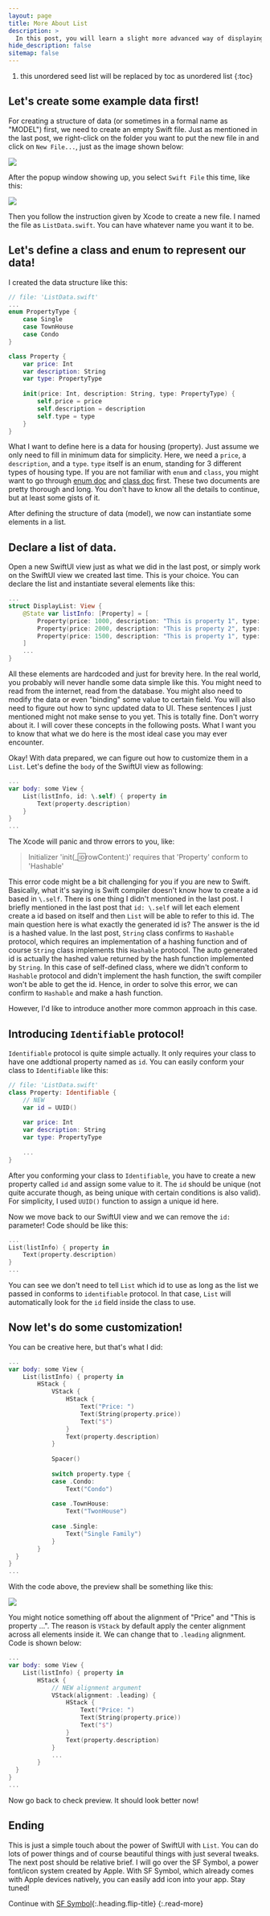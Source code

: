```yaml
---
layout: page
title: More About List
description: >
  In this post, you will learn a slight more advanced way of displaying and customizing the `List`.
hide_description: false
sitemap: false
---
```


1. this unordered seed list will be replaced by toc as unordered list
{:toc}

## Let's create some example data first!

For creating a structure of data (or sometimes in a formal name as "MODEL") first, we need to create an empty Swift file. Just as mentioned in the last post, we right-click on the folder you want to put the new file in and click on `New File...`, just as the image shown below:

![](../assets/img/intro/5/1.png)

After the popup window showing up, you select `Swift File` this time, like this:

![](../assets/img/intro/6/1.png)

Then you follow the instruction given by Xcode to create a new file. I named the file as `ListData.swift`. You can have whatever name you want it to be.

## Let's define a class and enum to represent our data!

I created the data structure like this:

``` swift
// file: 'ListData.swift'
...
enum PropertyType {
    case Single
    case TownHouse
    case Condo
}

class Property {
    var price: Int
    var description: String
    var type: PropertyType
    
    init(price: Int, description: String, type: PropertyType) {
        self.price = price
        self.description = description
        self.type = type
    }
}
```

What I want to define here is a data for housing (property). Just assume we only need to fill in minimum data for simplicity. Here, we need a `price`, a `description`, and a `type`. `type` itself is an enum, standing for 3 different types of housing type. If you are not familiar with `enum` and `class`, you might want to go through [enum doc](https://docs.swift.org/swift-book/LanguageGuide/Enumerations.html) and [class doc](https://docs.swift.org/swift-book/LanguageGuide/ClassesAndStructures.html) first. These two documents are pretty thorough and long. You don't have to know all the details to continue, but at least some gists of it.

After defining the structure of data (model), we now can instantiate some elements in a list.

## Declare a list of data.

Open a new SwiftUI view just as what we did in the last post, or simply work on the SwiftUI view we created last time. This is your choice. You can declare the list and instantiate several elements like this:

``` swift
...
struct DisplayList: View {
    @State var listInfo: [Property] = [
        Property(price: 1000, description: "This is property 1", type: .Condo),
        Property(price: 2000, description: "This is property 2", type: .TownHouse),
        Property(price: 1500, description: "This is property 1", type: .Single),
    ]
    ...
}
```

All these elements are hardcoded and just for brevity here. In the real world, you probably will never handle some data simple like this. You might need to read from the internet, read from the database. You might also need to modify the data or even "binding" some value to certain field. You will also need to figure out how to sync updated data to UI. These sentences I just mentioned might not make sense to you yet. This is totally fine. Don't worry about it. I will cover these concepts in the following posts. What I want you to know that what we do here is the most ideal case you may ever encounter.

Okay! With data prepared, we can figure out how to customize them in a `List`. Let's define the `body` of the SwiftUI view as following:

``` swift
...
var body: some View {
    List(listInfo, id: \.self) { property in
        Text(property.description)
    }
}
...
```

The Xcode will panic and throw errors to you, like:

> Initializer 'init(_:id:rowContent:)' requires that 'Property' conform to 'Hashable'

This error code might be a bit challenging for you if you are new to Swift. Basically, what it's saying is Swift compiler doesn't know how to create a id based in `\.self`. There is one thing I didn't mentioned in the last post. I briefly mentioned in the last post that `id: \.self` will let each element create a id based on itself and then `List` will be able to refer to this id. The main question here is what exactly the generated id is? The answer is the id is a hashed value. In the last post, `String` class confirms to `Hashable` protocol, which requires an implementation of a hashing function and of course `String` class implements this `Hashable` protocol. The auto generated id is actually the hashed value returned by the hash function implemented by `String`. In this case of self-defined class, where we didn't conform to `Hashable` protocol and didn't implement the hash function, the swift compiler won't be able to get the id. Hence, in order to solve this error, we can confirm to `Hashable` and make a hash function.

However, I'd like to introduce another more common approach in this case.

## Introducing `Identifiable` protocol!

`Identifiable` protocol is quite simple actually. It only requires your class to have one addtional property named as `id`. You can easily conform your class to `Identifiable` like this:

``` swift
// file: 'ListData.swift'
class Property: Identifiable {
    // NEW
    var id = UUID()
    
    var price: Int
    var description: String
    var type: PropertyType
    
    ...
}
```

After you conforming your class to `Identifiable`, you have to create a new property called `id` and assign some value to it. The `id` should be unique (not quite accurate though, as being unique with certain conditions is also valid). For simplicity, I used `UUID()` function to assign a unique id here.

Now we move back to our SwiftUI view and we can remove the `id:` parameter! Code should be like this:

``` swift
...
List(listInfo) { property in
    Text(property.description)
}
...
```

You can see we don't need to tell `List` which id to use as long as the list we passed in conforms to `identifiable` protocol. In that case, `List` will automatically look for the `id` field inside the class to use.

## Now let's do some customization!

You can be creative here, but that's what I did:

``` swift
...
var body: some View {
    List(listInfo) { property in
        HStack {
            VStack {
                HStack {
                    Text("Price: ")
                    Text(String(property.price))
                    Text("$")
                }
                Text(property.description)
            }
            
            Spacer()
            
            switch property.type {
            case .Condo:
                Text("Condo")
                
            case .TownHouse:
                Text("TwonHouse")
            
            case .Single:
                Text("Single Family")
            }
        }
  }
}
...
```

With the code above, the preview shall be something like this:

![](../assets/img/intro/6/2.png)

You might notice something off about the alignment of "Price" and "This is property ...". The reason is `VStack` by default apply the center alignment across all elements inside it. We can change that to `.leading` alignment. Code is shown below:

``` swift
...
var body: some View {
    List(listInfo) { property in
        HStack {
            // NEW alignment argument
            VStack(alignment: .leading) {
                HStack {
                    Text("Price: ")
                    Text(String(property.price))
                    Text("$")
                }
                Text(property.description)
            }
            ...
        }
  }
}
...
```

Now go back to check preview. It should look better now!

## Ending

This is just a simple touch about the power of SwiftUI with `List`. You can do lots of power things and of course beautiful things with just several tweaks. The next post should be relative brief. I will go over the SF Symbol, a power font/icon system created by Apple. With SF Symbol, which already comes with Apple devices natively, you can easily add icon into your app. Stay tuned!

Continue with [SF Symbol](sf_symbol.md){:.heading.flip-title}
{:.read-more}
